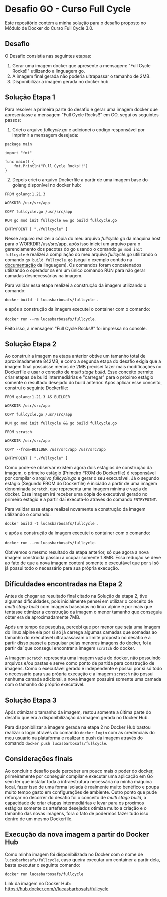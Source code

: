 # Desafio GO - Curso Full Cycle
Este repositório contém a minha solução para o desafio proposto no Módulo de Docker do Curso Full Cycle 3.0.

## Desafio
O Desafio consistia nas seguintes etapas:

1) Gerar uma imagem docker que apresente a mensagem: "Full Cycle Rocks!!" utilizando a linguagem go.
2) A imagem final gerada não poderia ultrapassar o tamanho de 2MB.
3) Disponibilizar a imagem gerada no docker hub.

## Solução Etapa 1

Para resolver a primeira parte do desafio e gerar uma imagem docker que apresentasse a mensagem "Full Cycle Rocks!!" em GO, segui os seguintes passos:

1) Criei o arquivo *fullcycle.go* e adicionei o código responsável por imprimir a mensagem desejada:

```
package main

import "fmt"

func main() {
    fmt.Println("Full Cycle Rocks!!")
}
```

2) Depois criei o arquivo Dockerfile a partir de uma imagem base do golang disponível no docker hub:

```
FROM golang:1.21.3

WORKDIR /usr/src/app

COPY fullcycle.go /usr/src/app

RUN go mod init fullcycle && go build fullcycle.go

ENTRYPOINT [ "./fullcycle" ]
```

Nesse arquivo realizei a cópia do meu arquivo *fullcycle.go* da maquina host para o WORKDIR /usr/src/app, após isso iniciei um arquivo para o gerenciamento dos pacotes do go usando o comando ```go mod init fullcycle``` e realizei a compilação do meu arquivo *fullcycle.go* utilizando o comando ```go build fullcycle.go``` (segui o exemplo contido na [documentação](https://go.dev/doc/tutorial/getting-started) da linguagem). Os comandos foram concatenados utilizando o operador ```&&``` em um único comando RUN para não gerar camadas desnecessárias na imagem.

Para validar essa etapa realizei a construção da imagem utilizando o comando:

```docker build -t lucasbarbosafs/fullcycle .``` 

e após a construção da imagem executei o container com o comando:

```docker run --rm lucasbarbosafs/fullcycle```.

Feito isso, a mensagem "Full Cycle Rocks!!" foi impressa no console.

## Solução Etapa 2

Ao construir a imagem na etapa anterior obtive um tamanho total de aproximadamente 842MB, e como a segunda etapa do desafio exigia que a imagem final possuisse menos de 2MB precisei fazer mais modificações no Dockerfile e usar o conceito de *multi stage build*. Esse conceito permite criar etapas de build intermediárias e "carregar" para o próximo estágio somente o resultado desejado do build anterior. Após aplicar esse conceito, construi o seguinte Dockerfile:

```
FROM golang:1.21.3 AS BUILDER

WORKDIR /usr/src/app

COPY fullcycle.go /usr/src/app

RUN go mod init fullcycle && go build fullcycle.go

FROM scratch

WORKDIR /usr/src/app

COPY --from=BUILDER /usr/src/app /usr/src/app

ENTRYPOINT [ "./fullcycle" ]
```

Como pode-se observar existem agora dois estágios de construção da imagem, o primeiro estágio (Primeiro FROM do Dockerfile) é responsável por compilar o arquivo *fullcycle.go* e gerar o seu executável. Já o segundo estágio (Segundo FROM do Dockerfile) é iniciado a partir de uma imagem denominada ```scratch```, que representa uma imagem mínima e vazia do docker. Essa imagem irá receber uma cópia do executável gerado no primeiro estágio e a partir daí executá-lo através do comando ```ENTRYPOINT```.

Para validar essa etapa realizei novamente a construção da imagem utilizando o comando:

```docker build -t lucasbarbosafs/fullcycle .``` 

e após a construção da imagem executei o container com o comando:

```docker run --rm lucasbarbosafs/fullcycle```.

Obtivemos o mesmo resultado da etapa anterior, só que agora a nova imagem construída passou a ocupar somente 1.8MB. Essa redução se deve ao fato de que a nova imagem conterá somente o executável que por si só já possui todo o necessário para sua própria execução.

## Dificuldades encontradas na Etapa 2

Antes de chegar ao resultado final citado na Solução da etapa 2, tive algumas dificuldades, pois inicialmente pensei em utilizar o conceito de *multi stage build* com imagens baseadas no linux alpine e por mais que tentasse otimizar a construção da imagem o menor tamanho que conseguia obter era de aproximadamente 7MB. 

Após um tempo de pesquisa, percebi que por menor que seja uma imagem do linux alpine ela por si só já carrega algumas camadas que somadas ao tamanho do executável ultrapassavam o limite proposto no desafio e a partir disso passei a pesquisar pelas menores imagens do docker, foi a partir daí que consegui encontrar a imagem ```scratch``` do docker.

A imagem ```scratch``` representa uma imagem vazia do docker, não possuindo arquivos e/ou pastas e serve como ponto de partida para construção de imagens. Como o executável gerado é independente e possui por si só todo o necessário para sua própria execução e a imagem ```scratch``` não possui nenhuma camada adicional, a nova imagem possuirá somente uma camada com o tamanho do próprio executável.

## Solução Etapa 3

Após otimizar o tamanho da imagem, restou somente a última parte do desafio que era a disponibilização da imagem gerada no Docker Hub. 

Para disponibilizar a imagem gerada na etapa 2 no Docker Hub bastou realizar o login através do comando ```docker login``` com as credenciais do meu usuário na plataforma e realizar o push da imagem através do comando ```docker push lucasbarbosafs/fullcycle```.

## Considerações finais

Ao concluir o desafio pude perceber um pouco mais o poder do docker, primeiramente por conseguir compilar e executar uma aplicação em Go sem ter que instalar toda a infraestrutura necessária na minha máquina local, fazer isso de uma forma isolada é realmente muito benéfico e poupa muito tempo gasto em configurações de ambiente. Outro ponto que pude reforçar no decorrer do desafio foi o conceito de *multi stage build*, a capacidade de criar etapas intermediárias e levar para os proximos estágios somente os artefatos desejados otimiza muito a criação e o tamanho das novas imagens, fora o fato de podermos fazer tudo isso dentro de um mesmo Dockerfile.

## Execução da nova imagem a partir do Docker Hub

Como minha imagem foi disponibilizada no Docker com o nome de ```lucasbarbosafs/fullcycle```, caso queira executar um container a partir dela, basta executar o seguinte comando:

```docker run lucasbarbosafs/fullcycle```

Link da imagem no Docker Hub: https://hub.docker.com/r/lucasbarbosafs/fullcycle
